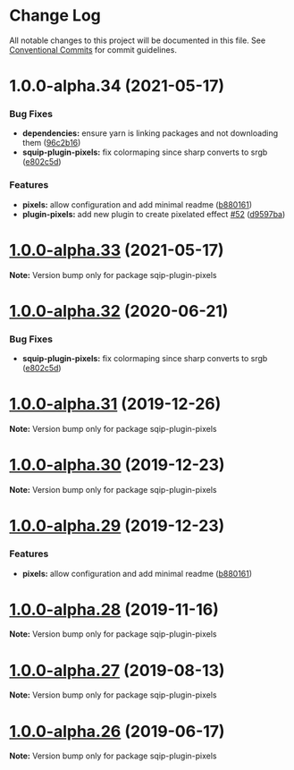 # Change Log

All notable changes to this project will be documented in this file.
See [Conventional Commits](https://conventionalcommits.org) for commit guidelines.

# 1.0.0-alpha.34 (2021-05-17)


### Bug Fixes

* **dependencies:** ensure yarn is linking packages and not downloading them ([96c2b16](https://github.com/axe312ger/sqip/commit/96c2b167db85fb24995bd7af854f6f3502e18dc9))
* **squip-plugin-pixels:** fix colormaping since sharp converts to srgb ([e802c5d](https://github.com/axe312ger/sqip/commit/e802c5d5f233e4f2bdb1100c097a4b7d57f6edca))


### Features

* **pixels:** allow configuration and add minimal readme ([b880161](https://github.com/axe312ger/sqip/commit/b880161faa0a53601cd98bc81c899542070587aa))
* **plugin-pixels:** add new plugin to create pixelated effect [#52](https://github.com/axe312ger/sqip/issues/52) ([d9597ba](https://github.com/axe312ger/sqip/commit/d9597ba7a38db5f770c853521f9516e59e5c59bd))





# [1.0.0-alpha.33](https://github.com/axe312ger/sqip/compare/sqip-plugin-pixels@1.0.0-alpha.32...sqip-plugin-pixels@1.0.0-alpha.33) (2021-05-17)

**Note:** Version bump only for package sqip-plugin-pixels





# [1.0.0-alpha.32](https://github.com/axe312ger/sqip/compare/sqip-plugin-pixels@1.0.0-alpha.31...sqip-plugin-pixels@1.0.0-alpha.32) (2020-06-21)


### Bug Fixes

* **squip-plugin-pixels:** fix colormaping since sharp converts to srgb ([e802c5d](https://github.com/axe312ger/sqip/commit/e802c5d5f233e4f2bdb1100c097a4b7d57f6edca))





# [1.0.0-alpha.31](https://github.com/axe312ger/sqip/compare/sqip-plugin-pixels@1.0.0-alpha.30...sqip-plugin-pixels@1.0.0-alpha.31) (2019-12-26)

**Note:** Version bump only for package sqip-plugin-pixels





# [1.0.0-alpha.30](https://github.com/axe312ger/sqip/compare/sqip-plugin-pixels@1.0.0-alpha.29...sqip-plugin-pixels@1.0.0-alpha.30) (2019-12-23)

**Note:** Version bump only for package sqip-plugin-pixels





# [1.0.0-alpha.29](https://github.com/axe312ger/sqip/compare/sqip-plugin-pixels@1.0.0-alpha.28...sqip-plugin-pixels@1.0.0-alpha.29) (2019-12-23)


### Features

* **pixels:** allow configuration and add minimal readme ([b880161](https://github.com/axe312ger/sqip/commit/b880161faa0a53601cd98bc81c899542070587aa))





# [1.0.0-alpha.28](https://github.com/axe312ger/sqip/compare/sqip-plugin-pixels@1.0.0-alpha.27...sqip-plugin-pixels@1.0.0-alpha.28) (2019-11-16)

**Note:** Version bump only for package sqip-plugin-pixels





# [1.0.0-alpha.27](https://github.com/axe312ger/sqip/compare/sqip-plugin-pixels@1.0.0-alpha.26...sqip-plugin-pixels@1.0.0-alpha.27) (2019-08-13)

**Note:** Version bump only for package sqip-plugin-pixels





# [1.0.0-alpha.26](https://github.com/axe312ger/sqip/compare/sqip-plugin-pixels@1.0.0-alpha.25...sqip-plugin-pixels@1.0.0-alpha.26) (2019-06-17)

**Note:** Version bump only for package sqip-plugin-pixels
